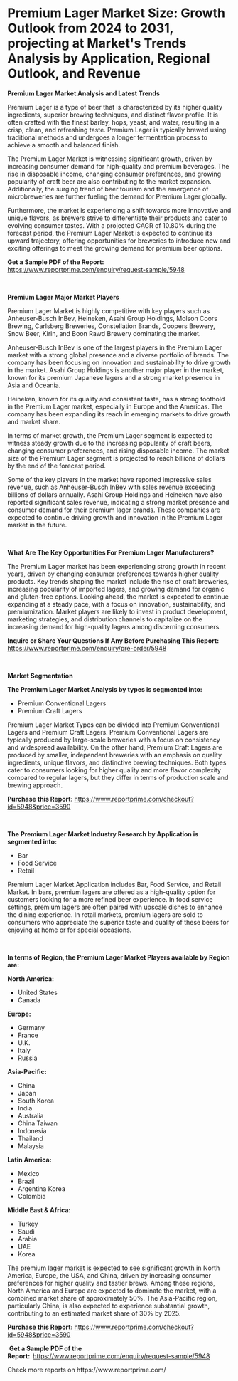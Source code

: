 <p><h1>Premium Lager Market Size: Growth Outlook from 2024 to 2031, projecting at Market's Trends Analysis by Application, Regional Outlook, and Revenue</h1></p><p><strong>Premium Lager Market Analysis and Latest Trends</strong></p>
<p><p>Premium Lager is a type of beer that is characterized by its higher quality ingredients, superior brewing techniques, and distinct flavor profile. It is often crafted with the finest barley, hops, yeast, and water, resulting in a crisp, clean, and refreshing taste. Premium Lager is typically brewed using traditional methods and undergoes a longer fermentation process to achieve a smooth and balanced finish.</p><p>The Premium Lager Market is witnessing significant growth, driven by increasing consumer demand for high-quality and premium beverages. The rise in disposable income, changing consumer preferences, and growing popularity of craft beer are also contributing to the market expansion. Additionally, the surging trend of beer tourism and the emergence of microbreweries are further fueling the demand for Premium Lager globally.</p><p>Furthermore, the market is experiencing a shift towards more innovative and unique flavors, as brewers strive to differentiate their products and cater to evolving consumer tastes. With a projected CAGR of 10.80% during the forecast period, the Premium Lager Market is expected to continue its upward trajectory, offering opportunities for breweries to introduce new and exciting offerings to meet the growing demand for premium beer options.</p></p>
<p><strong>Get a Sample PDF of the Report:&nbsp;</strong> <a href="https://www.reportprime.com/enquiry/request-sample/5948">https://www.reportprime.com/enquiry/request-sample/5948</a></p>
<p>&nbsp;</p>
<p><strong>Premium Lager Major Market Players</strong></p>
<p><p>Premium Lager Market is highly competitive with key players such as Anheuser-Busch InBev, Heineken, Asahi Group Holdings, Molson Coors Brewing, Carlsberg Breweries, Constellation Brands, Coopers Brewery, Snow Beer, Kirin, and Boon Rawd Brewery dominating the market.</p><p>Anheuser-Busch InBev is one of the largest players in the Premium Lager market with a strong global presence and a diverse portfolio of brands. The company has been focusing on innovation and sustainability to drive growth in the market. Asahi Group Holdings is another major player in the market, known for its premium Japanese lagers and a strong market presence in Asia and Oceania.</p><p>Heineken, known for its quality and consistent taste, has a strong foothold in the Premium Lager market, especially in Europe and the Americas. The company has been expanding its reach in emerging markets to drive growth and market share.</p><p>In terms of market growth, the Premium Lager segment is expected to witness steady growth due to the increasing popularity of craft beers, changing consumer preferences, and rising disposable income. The market size of the Premium Lager segment is projected to reach billions of dollars by the end of the forecast period.</p><p>Some of the key players in the market have reported impressive sales revenue, such as Anheuser-Busch InBev with sales revenue exceeding billions of dollars annually. Asahi Group Holdings and Heineken have also reported significant sales revenue, indicating a strong market presence and consumer demand for their premium lager brands. These companies are expected to continue driving growth and innovation in the Premium Lager market in the future.</p></p>
<p>&nbsp;</p>
<p><strong>What Are The Key Opportunities For Premium Lager Manufacturers?</strong></p>
<p><p>The Premium Lager market has been experiencing strong growth in recent years, driven by changing consumer preferences towards higher quality products. Key trends shaping the market include the rise of craft breweries, increasing popularity of imported lagers, and growing demand for organic and gluten-free options. Looking ahead, the market is expected to continue expanding at a steady pace, with a focus on innovation, sustainability, and premiumization. Market players are likely to invest in product development, marketing strategies, and distribution channels to capitalize on the increasing demand for high-quality lagers among discerning consumers.</p></p>
<p><strong>Inquire or Share Your Questions If Any Before Purchasing This Report:</strong> <a href="https://www.reportprime.com/enquiry/pre-order/5948">https://www.reportprime.com/enquiry/pre-order/5948</a></p>
<p>&nbsp;</p>
<p><strong>Market Segmentation</strong></p>
<p><strong>The Premium Lager Market Analysis by types is segmented into:</strong></p>
<p><ul><li>Premium Conventional Lagers</li><li>Premium Craft Lagers</li></ul></p>
<p><p>Premium Lager Market Types can be divided into Premium Conventional Lagers and Premium Craft Lagers. Premium Conventional Lagers are typically produced by large-scale breweries with a focus on consistency and widespread availability. On the other hand, Premium Craft Lagers are produced by smaller, independent breweries with an emphasis on quality ingredients, unique flavors, and distinctive brewing techniques. Both types cater to consumers looking for higher quality and more flavor complexity compared to regular lagers, but they differ in terms of production scale and brewing approach.</p></p>
<p><strong>Purchase this Report:&nbsp;</strong><a href="https://www.reportprime.com/checkout?id=5948&price=3590">https://www.reportprime.com/checkout?id=5948&price=3590</a></p>
<p>&nbsp;</p>
<p><strong>The Premium Lager Market Industry Research by Application is segmented into:</strong></p>
<p><ul><li>Bar</li><li>Food Service</li><li>Retail</li></ul></p>
<p><p>Premium Lager Market Application includes Bar, Food Service, and Retail Market. In bars, premium lagers are offered as a high-quality option for customers looking for a more refined beer experience. In food service settings, premium lagers are often paired with upscale dishes to enhance the dining experience. In retail markets, premium lagers are sold to consumers who appreciate the superior taste and quality of these beers for enjoying at home or for special occasions.</p></p>
<p>&nbsp;</p>
<p><strong>In terms of Region, the Premium Lager Market Players available by Region are:</strong></p>
<p>
    <p> <strong> North America: </strong>
        <ul>
            <li>United States</li>
            <li>Canada</li>
        </ul>
        </p> 
    <p> <strong> Europe: </strong>
        <ul>
            <li>Germany</li>
            <li>France</li>
            <li>U.K.</li>
            <li>Italy</li>
            <li>Russia</li>
        </ul>
        </p> 
    <p> <strong> Asia-Pacific: </strong>
        <ul>
            <li>China</li>
            <li>Japan</li>
            <li>South Korea</li>
            <li>India</li>
            <li>Australia</li>
            <li>China Taiwan</li>
            <li>Indonesia</li>
            <li>Thailand</li>
            <li>Malaysia</li>
        </ul>
        </p> 
    <p> <strong> Latin America: </strong>
        <ul>
            <li>Mexico</li>
            <li>Brazil</li>
            <li>Argentina Korea</li>
            <li>Colombia</li>
        </ul>
        </p> 
    <p> <strong> Middle East & Africa: </strong>
        <ul>
            <li>Turkey</li>
            <li>Saudi</li>
            <li>Arabia</li>
            <li>UAE</li>
            <li>Korea</li>
        </ul>
    </p>
    </p>
<p><p>The premium lager market is expected to see significant growth in North America, Europe, the USA, and China, driven by increasing consumer preferences for higher quality and tastier brews. Among these regions, North America and Europe are expected to dominate the market, with a combined market share of approximately 50%. The Asia-Pacific region, particularly China, is also expected to experience substantial growth, contributing to an estimated market share of 30% by 2025.</p></p>
<p><strong>Purchase this Report: </strong><a href="https://www.reportprime.com/checkout?id=5948&price=3590">https://www.reportprime.com/checkout?id=5948&price=3590</a></p>
<p>&nbsp;<strong>Get a Sample PDF of the Report:&nbsp;&nbsp;</strong><a href="https://www.reportprime.com/enquiry/request-sample/5948">https://www.reportprime.com/enquiry/request-sample/5948</a></p>
<p><strong></strong></p>
<p>Check more reports on https://www.reportprime.com/</p>